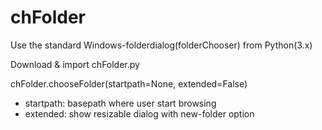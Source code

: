 # chFolder
Use the standard Windows-folderdialog(folderChooser) from Python(3.x)

Download & import chFolder.py

chFolder.chooseFolder(startpath=None, extended=False)
* startpath: basepath where user start browsing
* extended: show resizable dialog with new-folder option
